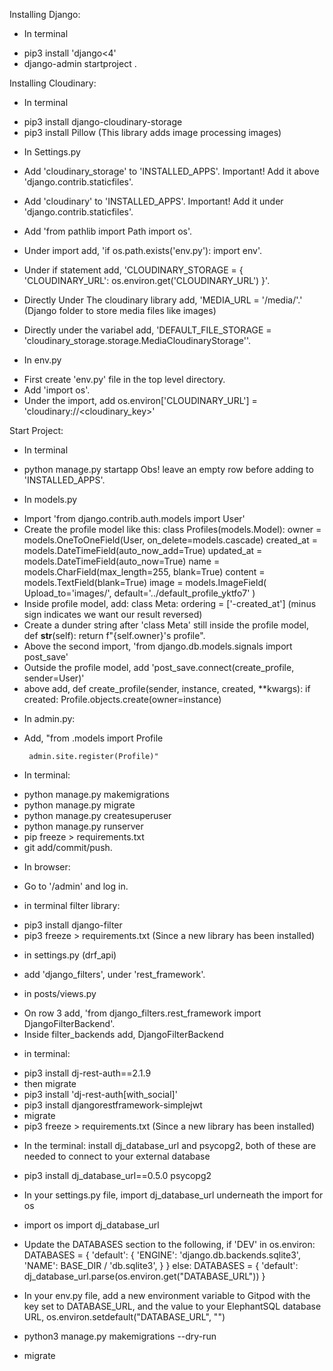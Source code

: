Installing Django:
* In terminal
- pip3 install 'django<4'
- django-admin startproject <projectName> .


Installing Cloudinary:
* In terminal
- pip3 install django-cloudinary-storage
- pip3 install Pillow (This library adds image processing images)

* In Settings.py
- Add 'cloudinary_storage' to 'INSTALLED_APPS'.
  Important! Add it above 'django.contrib.staticfiles'.
- Add 'cloudinary' to 'INSTALLED_APPS'.
  Important! Add it under 'django.contrib.staticfiles'.

- Add 'from pathlib import Path
       import os'.
- Under import add, 'if os.path.exists('env.py'):
    import env'.
- Under if statement add, 'CLOUDINARY_STORAGE = {
    'CLOUDINARY_URL': os.environ.get('CLOUDINARY_URL')
}'.
- Directly Under The cloudinary library add, 'MEDIA_URL = '/media/'.' (Django folder to store media files like images)
- Directly under the variabel add, 'DEFAULT_FILE_STORAGE = 'cloudinary_storage.storage.MediaCloudinaryStorage''.


* In env.py
- First create 'env.py' file in the top level directory.
- Add 'import os'.
- Under the import, add os.environ['CLOUDINARY_URL'] = 'cloudinary://<cloudinary_key>'


Start Project:
* In terminal
- python manage.py startapp <projectname>
Obs! leave an empty row before adding <projectname> to 'INSTALLED_APPS'.

* In models.py
- Import 'from django.contrib.auth.models import User'
- Create the profile model like this:
  class Profiles(models.Model):
    owner = models.OneToOneField(User, on_delete=models.cascade)
    created_at = models.DateTimeField(auto_now_add=True)
    updated_at = models.DateTimeField(auto_now=True)
    name = models.CharField(max_length=255, blank=True)
    content = models.TextField(blank=True)
    image = models.ImageField(
        Upload_to='images/', default='../default_profile_yktfo7'
    )
- Inside profile model, add:
  class Meta:
    ordering = ['-created_at'] (minus sign indicates we want our result reversed)
- Create a dunder string after 'class Meta' still inside the profile model,
  def __str__(self):
    return f"{self.owner}'s profile".
- Above the second import, 'from django.db.models.signals import post_save'
- Outside the profile model, add 'post_save.connect(create_profile, sender=User)'
- above add,
  def create_profile(sender, instance, created, **kwargs):
    if created:
        Profile.objects.create(owner=instance)


* In admin.py:
- Add, "from .models import Profile
       
       admin.site.register(Profile)"


* In terminal:
- python manage.py makemigrations
- python manage.py migrate
- python manage.py createsuperuser
- python manage.py runserver
- pip freeze > requirements.txt
- git add/commit/push.

* In browser:
- Go to '/admin' and log in.


* in terminal filter library:
- pip3 install django-filter
- pip3 freeze > requirements.txt (Since a new library has been installed)

* in settings.py (drf_api)
- add 'django_filters', under 'rest_framework'.

* in posts/views.py
- On row 3 add, 'from django_filters.rest_framework import DjangoFilterBackend'.
- Inside filter_backends add, DjangoFilterBackend

* in terminal:
- pip3 install dj-rest-auth==2.1.9
- then migrate
- pip3 install 'dj-rest-auth[with_social]'
- pip3 install djangorestframework-simplejwt
- migrate
- pip3 freeze > requirements.txt (Since a new library has been installed)


* In the terminal: install dj_database_url and psycopg2, both of these are needed to connect to your external database
- pip3 install dj_database_url==0.5.0 psycopg2


* In your settings.py file, import dj_database_url underneath the import for os
- import os
 import dj_database_url

- Update the DATABASES section to the following,
 if 'DEV' in os.environ:
     DATABASES = {
         'default': {
             'ENGINE': 'django.db.backends.sqlite3',
             'NAME': BASE_DIR / 'db.sqlite3',
         }
     }
 else:
     DATABASES = {
         'default': dj_database_url.parse(os.environ.get("DATABASE_URL"))
     }
- In your env.py file, add a new environment variable to Gitpod with the key set to DATABASE_URL, and the value to your ElephantSQL database URL,
os.environ.setdefault("DATABASE_URL", "<your PostgreSQL URL here>")
- python3 manage.py makemigrations --dry-run
- migrate